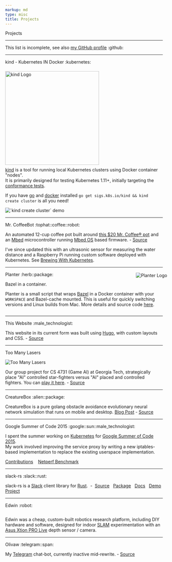 ```yaml
---
markup: md
type: misc
title: Projects
---
```

<div class="tile">
    <p class="page-title">Projects</p>
    <hr class="full-bleed">
    <p class="big bold section-title centered-text" style="">This list is incomplete, see also <span class="inline-block"><a href="http://github.com/BenTheElder">my GitHub profile</a> <span class="emoji" style="background-image:url(/images/GitHub-Mark-120px-plus.png)" title=":github:">:github:</span></span></p>
    <hr>
      <p class="section-title">kind - Kubernetes IN Docker <span class="emoji" style="background-image:url(/images/kubernetes_logo.svg)" title=":kubernetes:"/>:kubernetes:</span></p>
      <img src="/images/kind-logo.png" alt="kind Logo" title="kind Logo" class="centered" style="width: 300px ;margin-top: .5em; margin-bottom: -.5em;" />
      <p><a href="https://kind.sigs.k8s.io/">kind</a> is a tool for running local Kubernetes clusters using Docker container "nodes".<br>It is primarily designed for testing Kubernetes 1.11+, initially targeting the <a href="https://github.com/kubernetes/community/blob/master/contributors/devel/conformance-tests.md">conformance tests</a>.</p>
      <p> If you have <a href="https://golang.org/">go</a> and <a href="https://www.docker.com/">docker</a> installed <code>go get sigs.k8s.io/kind && kind create cluster</code> is all you need!</p>
      <img class="" src="https://gist.githubusercontent.com/BenTheElder/621bc321fc6d9506fd936feb36d32dd0/raw/13fe81c219e64b4917575c8988e06719c072c7f1/kind-demo.gif" alt="`kind create cluster` demo" />
    <hr>
      <p class="section-title">Mr. CoffeeBot <span class="emoji" style="background-image:url(/images/emoji/emoji_u1f3a9.png)" title=":tophat:">:tophat:</span><span class="emoji" style="background-image:url(/images/emoji/emoji_u2615.png)" title=":coffee:">:coffee:</span><span class="emoji" style="background-image:url(/images/emoji/emoji_u1f916.png)" title=":robot:">:robot:</span></p>
      <p>An automated 12-cup coffee pot built around <a href="https://www.mrcoffee.com/coffee-makers/12-cup-coffee-maker/mr.-coffee-simple-brew-12-cup-switch-coffee-maker-black/SK13-RB.html">this $20 Mr. Coffee® pot</a> and an <a href="https://www.mbed.com/">Mbed</a> microcontroller running <a href="https://www.mbed.com/en/platform/mbed-os/">Mbed OS</a> based firmware. - <a href="https://github.com/BenTheElder/MrCoffeeBot" class="italic">Source</a></p>
      <p>I've since updated this with an ultrasonic sensor for measuring the water distance and a Raspberry Pi running custom software deployed with Kubernetes. See <a href="/posts/brewing-with-kubernetes">Brewing With Kubernetes</a>.</p>
    <hr>
      <p class="section-title">Planter <span class="emoji" style="background-image:url(/images/emoji/emoji_u1f33f.png)" alt="Herb" title=":herb:">:herb:</span><span class="emoji" style="background-image:url(/images/emoji/emoji_u1f4e6.png)" title=":package:">:package:</span></p>
      <p class="min-para">Bazel in a container.<img src="/images/planter.svg" alt="Planter Logo" title="Planter Logo" style="margin: 0; padding: 0; float: right; padding-left: 1em; clear: left; margin-top: -2em; margin-right: -1em;" /></p>
      <p class="min-para">Planter is a small script that wraps <a href="https://bazel.build">Bazel</a> in a Docker container with your <code>WORKSPACE</code> and Bazel-cache mounted. This is useful for quickly switching versions and Linux builds from Mac. More details and source code <a href="https://github.com/kubernetes/test-infra/tree/master/planter">here</a>.</p>
      <div style="clear: both;"></div>
    <hr>
      <p class="section-title">This Website <span class="emoji" style="background-image:url(/images/emoji/emoji_u1f468_200d_1f4bb.png)"title=":male_technologist:">:male_technologist:</span></p>
      <p>This website in its current form was built using <a href="https://gohugo.io/">Hugo</a>, with custom layouts and CSS. - <a href="https://github.com/BenTheElder/site" class="italic">Source</a>
      </p>
    <hr>
      <p class="section-title">Too Many Lasers <span class="emoji" style="background-image:url(/images/emoji/emoji_u1f680.png)" title=":rocket:"></span></p>
      <img src="/images/too_many_lasers_paused_optim.png" alt="Too Many Lasers" title="Too Many Lasers" class="centered" />
      <div><p>Our group project for CS 4731 (Game AI) at Georgia Tech, strategically place "AI" controlled star-fighters versus "AI" placed and controlled fighters. You can <a href="/projects/too-many-lasers">play it here</a>. - <a href="https://github.com/BenTheElder/Too-Many-Lasers" class="italic">Source</a></p>
      </div>
    <hr>
      <p class="section-title">CreatureBox <span class="emoji" style="background-image:url(/images/emoji/emoji_u1f47e.png)" title=":alien:">:alien:</span><span class="emoji" style="background-image:url(/images/emoji/emoji_u1f4e6.png)" title=":package:">:package:</span></p>
      <p>CreatureBox is a pure golang obstacle avoidance evolutionary neural network simulation that runs on mobile and desktop.
        <a href="/blog/creaturebox.html">Blog Post</a> -
        <a href="https://github.com/BenTheElder/creaturebox" class="italic">Source</a>
      </p>
    <hr>
      <p class="section-title">Google Summer of Code 2015 <span class="emoji" style="background-image:url(/images/google_g.png)" title=":google:">:google:</span><span class="emoji" style="background-image:url(/images/emoji/emoji_u2600.png)" title=":sun:">:sun:</span><span class="emoji" style="background-image:url(/images/emoji/emoji_u1f468_200d_1f4bb.png)" title=":male_technologist:">:male_technologist:<span></p>
      <p>I spent the summer working on <a href="http://kubernetes.io">Kubernetes</a> for <a href="https://developers.google.com/open-source/gsoc/">Google Summer of Code</a> <a href="https://www.google-melange.com/gsoc/homepage/google/gsoc2015">2015</a>.<br>My work involved improving the service proxy by writing a new iptables-based implementation to replace the existing userspace implementation.</p>
      <p><a href="https://github.com/kubernetes/kubernetes/commits/master?author=BenTheElder">Contributions</a>&nbsp;&nbsp;&nbsp;&nbsp;<a href="https://github.com/kubernetes/contrib/pull/10">Netperf Benchmark</a></p>
    <hr>
      <p class="section-title">slack-rs <span class="emoji" style="background-image:url(/images/Slack_Mark_Web_Cropped.png)" title=":slack:">:slack:</span><span class="emoji" style="background-image:url(/images/rust-logo-128x128-blk.png)" title=":rust:">:rust:</span></p>
      <p>slack-rs is a
        <a href="https://slack.com/">Slack</a> client library for
        <a href="http://www.rust-lang.org">Rust</a>.&nbsp;&nbsp;-&nbsp;
        <a href="https://github.com/BenTheElder/slack-rs" class="italic">Source</a>&nbsp;&nbsp;
        <a href="https://crates.io/crates/slack">Package</a>&nbsp;&nbsp;
        <a href="https://bentheelder.github.io/slack-rs">Docs</a>&nbsp;&nbsp;
        <a href="https://github.com/BenTheElder/slack-rs-demo">Demo Project</a>
      </p>
    <hr>
      <p class="section-title">Edwin <span class="emoji" style="background-image:url(/images/emoji/emoji_u1f916.png)" title=":robot:">:robot:<span></p>
      <img src="/images/robot.png" alt="" title="Edwin" class="centered" />
      <p>Edwin was a cheap, custom-built robotics research platform, including DIY hardware and software, designed for indoor <a href="https://en.wikipedia.org/wiki/Simultaneous_localization_and_mapping)">SLAM</a> experimentation with an <a href="https://www.asus.com/us/3D-Sensor/Xtion_PRO_LIVE/">Asus Xtion PRO Live</a> depth sensor / camera.</p>
    <hr>
      <p class="section-title">Olivaw <span class="emoji" style="background-image:url(/images/telegram_logo.png)" title=":telegram:">:telegram:</span><span class="emoji" style="background-image:url(/images/emoji/emoji_u1f916.png)" title=":robot:">:span:</span></p>
      <p>My
        <a href="https://telegram.org/">Telegram</a> chat-bot, currently inactive mid-rewrite. -
        <a href="https://github.com/BenTheElder/olivaw" class="italic">Source</a>
      </p>
      </p>
  </div>
